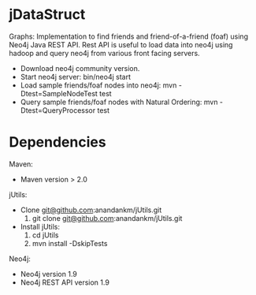 jDataStruct
===========

Graphs:
Implementation to find friends and friend-of-a-friend (foaf) using Neo4j Java REST API.
Rest API is useful to load data into neo4j using hadoop and query neo4j from various
front facing servers.

* Download neo4j community version.
* Start neo4j server:  bin/neo4j start
* Load sample friends/foaf nodes into neo4j: mvn -Dtest=SampleNodeTest test
* Query sample friends/foaf nodes with Natural Ordering: mvn -Dtest=QueryProcessor test


Dependencies
============

Maven:
  * Maven version > 2.0

jUtils:
  * Clone git@github.com:anandankm/jUtils.git
     1. git clone git@github.com:anandankm/jUtils.git
  * Install jUtils:
     1. cd jUtils
     2. mvn install -DskipTests

Neo4j:
  * Neo4j version 1.9
  * Neo4j REST API version 1.9
